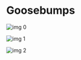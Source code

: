 # Goosebumps

![img 0](https://i.imgur.com/WZZFZ17.jpg)

![img 1](https://i.imgur.com/q6gUYK6.jpg)

![img 2](https://i.imgur.com/hp0GUEH.png)

